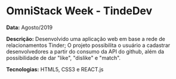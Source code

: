 # OmniStack Week - TindeDev

**Data:** Agosto/2019

**Descrição:** Desenvolvido uma aplicação web em base a rede de relacionamentos Tinder; O projeto 
possibilita o usuário a cadastrar desenvolvedores a partir do consumo da API do github, além da possibilidade de dar "like", 
"dislike" e "match".

**Tecnologias:** HTML5, CSS3 e REACT.js
